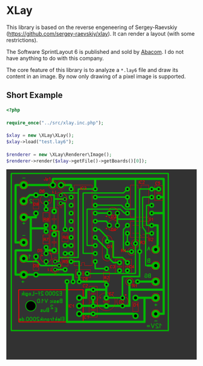 # XLay

This library is based on the reverse engeneering of Sergey-Raevskiy (https://github.com/sergey-raevskiy/xlay). It can render a layout (with some restrictions).

The Software SprintLayout 6 is published and sold by [Abacom](https://www.electronic-software-shop.com/elektronik-software/sprint-layout-60.html?language=de
). I do not have anything to do with this company. 

The core feature of this library is to analyze a `*.lay6` file and draw its content in an image. By now only drawing of a pixel image is supported. 

## Short Example

``` php
<?php

require_once("../src/xlay.inc.php");

$xlay = new \XLay\XLay();
$xlay->load("test.lay6");

$renderer = new \XLay\Renderer\Image();
$renderer->render($xlay->getFile()->getBoards()[0]);
```

![](res/img/output.png)